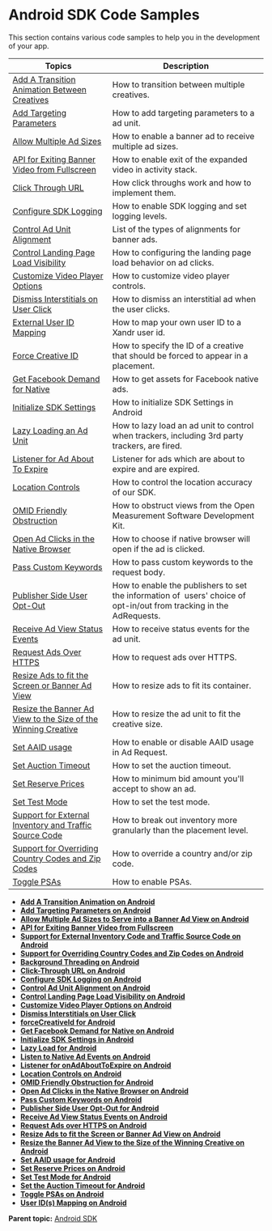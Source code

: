# Android SDK Code Samples

<div class="body">

This section contains various code samples to help you in the
development of your app. 

<div class="tablenoborder">

<table class="table" data-cellpadding="4" data-cellspacing="0"
data-summary="" data-frame="border" data-border="1" data-rules="all">
<thead class="thead">
<tr class="header ">
<th id="d30614e48" class="entry nocellnoborder"
style="vertical-align: top">Topics</th>
<th id="d30614e51" class="entry cell-noborder"
style="vertical-align: top">Description</th>
</tr>
</thead>
<tbody class="tbody">
<tr class="odd ">
<td class="entry nocellnoborder"
headers="d30614e48 "><a
href="https://docs.xandr.com/bundle/mobile-sdk/page/add-a-transition-animation-on-android.html"
class="xref" target="_blank">Add A Transition Animation Between
Creatives</a></td>
<td class="entry cell-noborder"
headers="d30614e51 ">How to transition between multiple creatives.</td>
</tr>
<tr class="even ">
<td class="entry nocellnoborder"
headers="d30614e48 "><a
href="https://docs.xandr.com/bundle/mobile-sdk/page/add-targeting-parameters-on-android.html"
class="xref" target="_blank">Add Targeting Parameters</a></td>
<td class="entry cell-noborder"
headers="d30614e51 ">How to add targeting parameters to a ad unit.</td>
</tr>
<tr class="odd ">
<td class="entry nocellnoborder"
headers="d30614e48 "><a
href="https://docs.xandr.com/bundle/mobile-sdk/page/allow-multiple-ad-sizes-to-serve-into-a-banner-ad-view-on-android.html"
class="xref" target="_blank">Allow Multiple Ad Sizes</a></td>
<td class="entry cell-noborder"
headers="d30614e51 ">How to enable a banner ad to receive multiple ad
sizes.</td>
</tr>
<tr class="even ">
<td class="entry nocellnoborder"
headers="d30614e48 "><a
href="https://docs.xandr.com/bundle/mobile-sdk/page/api-for-exiting-banner-video-from-fullscreen.html"
class="xref" target="_blank">API for Exiting Banner Video from
Fullscreen</a></td>
<td class="entry cell-noborder"
headers="d30614e51 ">How to enable exit of the expanded video in
activity stack.</td>
</tr>
<tr class="odd ">
<td class="entry nocellnoborder"
headers="d30614e48 "><a
href="https://docs.xandr.com/bundle/mobile-sdk/page/click-through-url-on-android.html"
class="xref" target="_blank">Click Through URL</a></td>
<td class="entry cell-noborder"
headers="d30614e51 ">How click throughs work and how to implement
them.</td>
</tr>
<tr class="even ">
<td class="entry nocellnoborder"
headers="d30614e48 "><a
href="https://docs.xandr.com/bundle/mobile-sdk/page/configure-sdk-logging-on-android.html"
class="xref" target="_blank">Configure SDK Logging</a></td>
<td class="entry cell-noborder"
headers="d30614e51 ">How to enable SDK logging and set logging
levels.</td>
</tr>
<tr class="odd ">
<td class="entry nocellnoborder"
headers="d30614e48 "><a
href="https://docs.xandr.com/bundle/mobile-sdk/page/control-ad-unit-alignment-on-android.html"
class="xref" target="_blank">Control Ad Unit Alignment</a></td>
<td class="entry cell-noborder"
headers="d30614e51 ">List of the types of alignments for banner
ads.</td>
</tr>
<tr class="even ">
<td class="entry nocellnoborder"
headers="d30614e48 "><a
href="https://docs.xandr.com/bundle/mobile-sdk/page/control-landing-page-load-visibility-on-android.html"
class="xref" target="_blank">Control Landing Page Load
Visibility</a></td>
<td class="entry cell-noborder"
headers="d30614e51 ">How to configuring the landing page load behavior
on ad clicks.</td>
</tr>
<tr class="odd ">
<td class="entry nocellnoborder"
headers="d30614e48 "><a
href="https://docs.xandr.com/bundle/mobile-sdk/page/customize-video-player-options-on-android.html"
class="xref" target="_blank">Customize Video Player Options</a></td>
<td class="entry cell-noborder"
headers="d30614e51 ">How to customize video player controls.</td>
</tr>
<tr class="even ">
<td class="entry nocellnoborder"
headers="d30614e48 "><a
href="https://docs.xandr.com/bundle/mobile-sdk/page/dismiss-interstitials-on-user-click.html"
class="xref" target="_blank">Dismiss Interstitials on User
Click</a></td>
<td class="entry cell-noborder"
headers="d30614e51 ">How to dismiss an interstitial ad when the user
clicks.</td>
</tr>
<tr class="odd ">
<td class="entry nocellnoborder"
headers="d30614e48 "><a
href="https://docs.xandr.com/bundle/mobile-sdk/page/user-id-s--mapping-on-android.html"
class="xref" target="_blank">External User ID Mapping</a></td>
<td class="entry cell-noborder"
headers="d30614e51 ">How to map your own user ID to a <span
class="ph">Xandr</span> user id.</td>
</tr>
<tr class="even ">
<td class="entry nocellnoborder"
headers="d30614e48 "><a
href="https://docs.xandr.com/bundle/mobile-sdk/page/forcecreativeid-for-android.html"
class="xref" target="_blank">Force Creative ID</a></td>
<td class="entry cell-noborder"
headers="d30614e51 ">How to specify the ID of a creative that should be
forced to appear in a placement.</td>
</tr>
<tr class="odd ">
<td class="entry nocellnoborder"
headers="d30614e48 "><a
href="https://docs.xandr.com/bundle/mobile-sdk/page/get-facebook-demand-for-native-on-android.html"
class="xref" target="_blank">Get Facebook Demand for Native</a></td>
<td class="entry cell-noborder"
headers="d30614e51 ">How to get assets for Facebook native ads.</td>
</tr>
<tr class="even ">
<td class="entry nocellnoborder"
headers="d30614e48 "><a
href="https://docs.xandr.com/bundle/mobile-sdk/page/initialize-sdk-settings-in-android.html"
class="xref" target="_blank">Initialize SDK Settings</a></td>
<td class="entry cell-noborder"
headers="d30614e51 ">How to initialize SDK Settings in Android</td>
</tr>
<tr class="odd ">
<td class="entry nocellnoborder"
headers="d30614e48 "><a
href="https://docs.xandr.com/bundle/mobile-sdk/page/lazy-load-for-android.html"
class="xref" target="_blank">Lazy Loading an Ad Unit</a></td>
<td class="entry cell-noborder"
headers="d30614e51 ">How to lazy load an ad unit to control when
trackers, including 3rd party trackers, are fired.</td>
</tr>
<tr class="even ">
<td class="entry nocellnoborder"
headers="d30614e48 "><a
href="https://docs.xandr.com/bundle/mobile-sdk/page/listener-for-onadabouttoexpire-on-android.html"
class="xref" target="_blank">Listener for Ad About To Expire</a></td>
<td class="entry cell-noborder"
headers="d30614e51 ">Listener for ads which are about to expire and are
expired.</td>
</tr>
<tr class="odd ">
<td class="entry nocellnoborder"
headers="d30614e48 "><a
href="https://docs.xandr.com/bundle/mobile-sdk/page/location-controls-on-android.html"
class="xref" target="_blank">Location Controls</a></td>
<td class="entry cell-noborder"
headers="d30614e51 ">How to control the location accuracy of our
SDK.</td>
</tr>
<tr class="even ">
<td class="entry nocellnoborder"
headers="d30614e48 "><a
href="https://docs.xandr.com/bundle/mobile-sdk/page/omid-friendly-obstruction-for-android.html"
class="xref" target="_blank">OMID Friendly Obstruction</a></td>
<td class="entry cell-noborder"
headers="d30614e51 ">How to obstruct views from the Open Measurement
Software Development Kit.</td>
</tr>
<tr class="odd ">
<td class="entry nocellnoborder"
headers="d30614e48 "><a
href="https://docs.xandr.com/bundle/mobile-sdk/page/open-ad-clicks-in-the-native-browser-on-android.html"
class="xref" target="_blank">Open Ad Clicks in the Native
Browser</a></td>
<td class="entry cell-noborder"
headers="d30614e51 ">How to choose if native browser will open if the ad
is clicked.</td>
</tr>
<tr class="even ">
<td class="entry nocellnoborder"
headers="d30614e48 "><a
href="https://docs.xandr.com/bundle/mobile-sdk/page/pass-custom-keywords-on-android.html"
class="xref" target="_blank">Pass Custom Keywords</a></td>
<td class="entry cell-noborder"
headers="d30614e51 ">How to pass custom keywords to the request
body.</td>
</tr>
<tr class="odd ">
<td class="entry nocellnoborder"
headers="d30614e48 "><a
href="https://docs.xandr.com/bundle/mobile-sdk/page/publisher-side-user-opt-out-for-android.html"
class="xref" target="_blank">Publisher Side User Opt-Out</a></td>
<td class="entry cell-noborder"
headers="d30614e51 ">How to enable the publishers to set the information
of  users' choice of opt-in/out from tracking in the AdRequests.</td>
</tr>
<tr class="even ">
<td class="entry nocellnoborder"
headers="d30614e48 "><a
href="https://docs.xandr.com/bundle/mobile-sdk/page/receive-ad-view-status-events-on-android.html"
class="xref" target="_blank">Receive Ad View Status Events</a></td>
<td class="entry cell-noborder"
headers="d30614e51 ">How to receive status events for the ad unit.</td>
</tr>
<tr class="odd ">
<td class="entry nocellnoborder"
headers="d30614e48 "><a
href="https://docs.xandr.com/bundle/mobile-sdk/page/request-ads-over-https-on-android.html"
class="xref" target="_blank">Request Ads Over HTTPS</a></td>
<td class="entry cell-noborder"
headers="d30614e51 ">How to request ads over HTTPS.</td>
</tr>
<tr class="even ">
<td class="entry nocellnoborder"
headers="d30614e48 "><a
href="https://docs.xandr.com/bundle/mobile-sdk/page/resize-ads-to-fit-the-screen-or-banner-ad-view-on-android.html"
class="xref" target="_blank">Resize Ads to fit the Screen or Banner Ad
View</a></td>
<td class="entry cell-noborder"
headers="d30614e51 ">How to resize ads to fit its container.</td>
</tr>
<tr class="odd ">
<td class="entry nocellnoborder"
headers="d30614e48 "><a
href="https://docs.xandr.com/bundle/mobile-sdk/page/resize-the-banner-ad-view-to-the-size-of-the-winning-creative-on-android.html"
class="xref" target="_blank">Resize the Banner Ad View to the Size of
the Winning Creative</a></td>
<td class="entry cell-noborder"
headers="d30614e51 ">How to resize the ad unit to fit the creative
size.</td>
</tr>
<tr class="even ">
<td class="entry nocellnoborder"
headers="d30614e48 "><a
href="https://docs.xandr.com/bundle/mobile-sdk/page/set-aaid-usage-for-android.html"
class="xref" target="_blank">Set AAID usage</a></td>
<td class="entry cell-noborder"
headers="d30614e51 ">How to enable or disable AAID usage in Ad
Request.</td>
</tr>
<tr class="odd ">
<td class="entry nocellnoborder"
headers="d30614e48 "><a
href="https://docs.xandr.com/bundle/mobile-sdk/page/set-the-auction-timeout-for-android.html"
class="xref" target="_blank">Set Auction Timeout</a></td>
<td class="entry cell-noborder"
headers="d30614e51 ">How to set the auction timeout.</td>
</tr>
<tr class="even ">
<td class="entry nocellnoborder"
headers="d30614e48 "><a
href="https://docs.xandr.com/bundle/mobile-sdk/page/set-reserve-prices-on-android.html"
class="xref" target="_blank">Set Reserve Prices</a></td>
<td class="entry cell-noborder"
headers="d30614e51 ">How to minimum bid amount you'll accept to show an
ad.</td>
</tr>
<tr class="odd ">
<td class="entry nocellnoborder"
headers="d30614e48 "><a
href="https://docs.xandr.com/bundle/mobile-sdk/page/set-test-mode-for-android.html"
class="xref" target="_blank">Set Test Mode</a></td>
<td class="entry cell-noborder"
headers="d30614e51 ">How to set the test mode.</td>
</tr>
<tr class="even ">
<td class="entry nocellnoborder"
headers="d30614e48 "><a
href="https://docs.xandr.com/bundle/mobile-sdk/page/support-for-external-inventory-code-and-traffic-source-code-on-android.html"
class="xref" target="_blank">Support for External Inventory and Traffic
Source Code</a></td>
<td class="entry cell-noborder"
headers="d30614e51 ">How to break out inventory more granularly than the
placement level.</td>
</tr>
<tr class="odd ">
<td class="entry nocellnoborder"
headers="d30614e48 "><a
href="https://docs.xandr.com/bundle/mobile-sdk/page/support-for-overriding-country-codes-and-zip-codes-on-android.html"
class="xref" target="_blank">Support for Overriding Country Codes and
Zip Codes</a></td>
<td class="entry cell-noborder"
headers="d30614e51 ">How to override a country and/or zip code.</td>
</tr>
<tr class="even ">
<td class="entry -nocellborder"
headers="d30614e48 "><a
href="https://docs.xandr.com/bundle/mobile-sdk/page/toggle-psas-on-android.html"
class="xref" target="_blank">Toggle PSAs</a></td>
<td class="entry cellborder"
headers="d30614e51 ">How to enable PSAs.</td>
</tr>
</tbody>
</table>

</div>

</div>

<div class="related-links">

- **[Add A Transition Animation on
  Android](add-a-transition-animation-on-android.html)**  
- **[Add Targeting Parameters on
  Android](add-targeting-parameters-on-android.html)**  
- **[Allow Multiple Ad Sizes to Serve into a Banner Ad View on
  Android](allow-multiple-ad-sizes-to-serve-into-a-banner-ad-view-on-android.html)**  
- **[API for Exiting Banner Video from
  Fullscreen](api-for-exiting-banner-video-from-fullscreen.html)**  
- **[Support for External Inventory Code and Traffic Source Code on
  Android](support-for-external-inventory-code-and-traffic-source-code-on-android.html)**  
- **[Support for Overriding Country Codes and Zip Codes on
  Android](support-for-overriding-country-codes-and-zip-codes-on-android.html)**  
- **[Background Threading on
  Android](background-threading-on-android.html)**  
- **[Click-Through URL on
  Android](click-through-url-on-android.html)**  
- **[Configure SDK Logging on
  Android](configure-sdk-logging-on-android.html)**  
- **[Control Ad Unit Alignment on
  Android](control-ad-unit-alignment-on-android.html)**  
- **[Control Landing Page Load Visibility on
  Android](control-landing-page-load-visibility-on-android.html)**  
- **[Customize Video Player Options on
  Android](customize-video-player-options-on-android.html)**  
- **[Dismiss Interstitials on User
  Click](dismiss-interstitials-on-user-click.html)**  
- **[forceCreativeId for Android](forcecreativeid-for-android.html)**  
- **[Get Facebook Demand for Native on
  Android](get-facebook-demand-for-native-on-android.html)**  
- **[Initialize SDK Settings in
  Android](initialize-sdk-settings-in-android.html)**  
- **[Lazy Load for Android](lazy-load-for-android.html)**  
- **[Listen to Native Ad Events on
  Android](listen-to-native-ad-events-on-android.html)**  
- **[Listener for onAdAboutToExpire on
  Android](listener-for-onadabouttoexpire-on-android.html)**  
- **[Location Controls on
  Android](location-controls-on-android.html)**  
- **[OMID Friendly Obstruction for
  Android](omid-friendly-obstruction-for-android.html)**  
- **[Open Ad Clicks in the Native Browser on
  Android](open-ad-clicks-in-the-native-browser-on-android.html)**  
- **[Pass Custom Keywords on
  Android](pass-custom-keywords-on-android.html)**  
- **[Publisher Side User Opt-Out for
  Android](publisher-side-user-opt-out-for-android.html)**  
- **[Receive Ad View Status Events on
  Android](receive-ad-view-status-events-on-android.html)**  
- **[Request Ads over HTTPS on
  Android](request-ads-over-https-on-android.html)**  
- **[Resize Ads to fit the Screen or Banner Ad View on
  Android](resize-ads-to-fit-the-screen-or-banner-ad-view-on-android.html)**  
- **[Resize the Banner Ad View to the Size of the Winning Creative on
  Android](resize-the-banner-ad-view-to-the-size-of-the-winning-creative-on-android.html)**  
- **[Set AAID usage for Android](set-aaid-usage-for-android.html)**  
- **[Set Reserve Prices on
  Android](set-reserve-prices-on-android.html)**  
- **[Set Test Mode for Android](set-test-mode-for-android.html)**  
- **[Set the Auction Timeout for
  Android](set-the-auction-timeout-for-android.html)**  
- **[Toggle PSAs on Android](toggle-psas-on-android.html)**  
- **[User ID(s) Mapping on
  Android](user-id-s-mapping-on-android.html)**  

<div class="familylinks">

<div class="parentlink">

**Parent topic:**
<a href="android-sdk.html" class="link">Android SDK</a>

</div>

</div>

</div>
